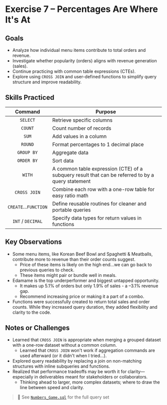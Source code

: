 # Exercise 7 – Percentages Are Where It's At

## Goals
- Analyze how individual menu items contribute to total orders and revenue.
- Investigate whether popularity (orders) aligns with revenue generation (sales).
- Continue practicing with common table expressions (CTEs).
- Explore using `CROSS JOIN` and user-defined functions to simplify query structure and improve readability.

## Skills Practiced
| Command     | Purpose                                |
|:-----------:|---------------------------------------|
| `SELECT`|	Retrieve specific columns|
|`COUNT` 	|Count number of records|
|`SUM`|Add values in a column|
|`ROUND`|Format percentages to 1 decimal place|
|`GROUP BY`|	Aggregate data|
|`ORDER BY`|	Sort data|
|`WITH`|A common table expression (CTE) of a subquery result that can be referred to by a query statement|
|`CROSS JOIN`|	Combine each row with a one-row table for easy ratio math|
|`CREATE`...`FUNCTION`|	Define reusable routines for cleaner and portable queries|
|`INT` / `DECIMAL`|	Specify data types for return values in functions|

## Key Observations
- Some menu items, like Korean Beef Bowl and Spaghetti & Meatballs, contribute more to revenue than their order counts suggest.
  - Price of these items is likely on the high end...we can go back to previous queries to check.
  - These items might pair or bundle well in meals.
- Edamame is the top underperformer and biggest untapped opportunity.
  - It makes up 5.1% of orders but only 1.9% of sales - a –3.1% revenue gap.
  - Recommend increasing price or making it a part of a combo.
- Functions were successfully created to return total sales and order counts. While they increased query duration, they added flexibility and clarity to the code.

## Notes or Challenges
- Learned that `CROSS JOIN` is appropriate when merging a grouped dataset with a one-row dataset without a common column.
  - Learned that `CROSS JOIN` won't work if aggregation commands are used afterward (or it didn't when I tried...).
- Explored query readability by replacing a join on non-matching structures with inline subqueries and functions.
- Realized that performance tradeoffs may be worth it for clarity—especially in deliverables meant for stakeholders or collaborators.
  - Thinking ahead to larger, more complex datasets; where to draw the line between speed and clarity.

> 📝 See [`Numbers_Game.sql`](../code/Numbers_Game.sql) for the full query set

